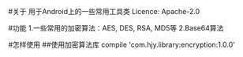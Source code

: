 #关于
    用于Android上的一些常用工具类
    Licence: Apache-2.0

#功能
    1.一些常用的加密算法：AES, DES, RSA, MD5等
    2.Base64算法

#怎样使用
##使用加密算法库
    compile 'com.hjy.library:encryption:1.0.0'